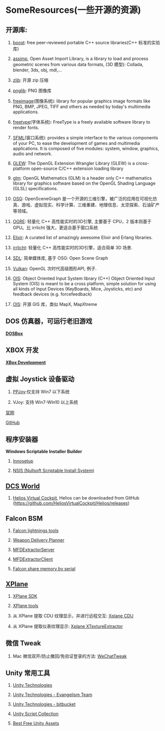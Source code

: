 # SomeResources(一些开源的资源) #

## 开源库: ##

1) [boost](https://www.boost.org): free peer-reviewed portable C++ source libraries(C++ 标准的实验库)

2) [assimp](http://assimp.sourceforge.net/lib_html/), Open Asset Import Library, is a library to load and process geometric scenes from various data formats, (3D 模型): Collada, blender, 3ds, obj, mdl,...

3) [zlib](http://www.zlib.net): 开源 zip 压缩

4) [pnglib](http://www.libpng.org/pub/png/): PNG 图像库

5) [freeimage](http://freeimage.sourceforge.net)(图像系统):	library for popular graphics image formats like PNG, BMP, JPEG, TIFF and others as needed by today's multimedia applications.

6) [freetype](https://www.freetype.org)(字体系统): FreeType is a freely available software library to render fonts.

7) [SFML](https://www.sfml-dev.org/)(窗口系统):	provides a simple interface to the various components of your PC, to ease the development of games and multimedia applications. It is composed of five modules: system, window, graphics, audio and network. 

9) [GLEW](http://glew.sourceforge.net): The OpenGL Extension Wrangler Library (GLEW) is a cross-platform open-source C/C++ extension loading library

10) [glm](https://glm.g-truc.net/): OpenGL Mathematics (GLM) is a header only C++ mathematics library for graphics software based on the OpenGL Shading Language (GLSL) specifications.

11) [OSG](http://www.openscenegraph.org): OpenSceneGraph 是一个开源的三维引擎，被广泛的应用在可视化仿真、游戏、虚拟现实、科学计算、三维重建、地理信息、太空探索、石油矿产等领域。

12) [OGRE](https://www.ogre3d.org): 轻量化 C++ 高性能实时的3D引擎, 主要基于 CPU，2 版本则基于 GPU。比 irrlicht 强大，更适合基于窗口系统

13) [Elixir](https://github.com/h4cc/awesome-elixir#awesome-elixir): A curated list of amazingly awesome Elixir and Erlang libraries.

14) [irrlicht](http://irrlicht.sourceforge.net): 轻量化 C++ 高性能实时的3D引擎，适合简单 3D 场景.
  
15) [SDL](http://www.libsdl.org): 简单媒体库, 基于 OSG: Open Scene Graph

16) [Vulkan](https://github.com/KhronosGroup/Vulkan-Samples): OpenGL 次时代高级图形API, 例子.

17) [OIS](https://github.com/wgois/OIS): Object Oriented Input System library (C++)
  Object Oriented Input System (OIS) is meant to be a cross platform, simple solution for using all kinds of Input Devices (KeyBoards, Mice, Joysticks, etc) and feedback devices (e.g. forcefeedback)
  
18) [OIS](https://github.com/MapWindow): 开源 GIS 库，类似 MapX, MapXtreme

## DOS 仿真器，可运行老旧游戏 ##
**[DOSBox](https://www.dosbox.com)**

## XBOX 开发 ##
**[XBox Development](https://github.com/command-tab/awesome-xbox-development)**

## 虚拟 Joystick 设备驱动 ##

1) [PPJoy](https://github.com/elitak/PPJoy):仅支持 Win7 以下系统

2) VJoy: 支持 Win7-WIn10 以上系统

[官网](http://vjoystick.sourceforge.net/site/)

[GitHub](https://github.com/shauleiz/vJoy)

## 程序安装器 ##
**Windows Scriptable Installer Builder**

1) [Innosetup](https://github.com/jrsoftware/issrc)

2) [NSIS (Nullsoft Scriptable Install System)](https://sourceforge.net/projects/nsis/files/NSIS%202/)

## [DCS World](https://www.digitalcombatsimulator.com/en/index.php) ##

1) [Helios Virtual Cockpit](https://www.digitalcombatsimulator.com/en/files/3302014/), Helios can be downloaded from GitHub (https://github.com/HeliosVirtualCockpit/Helios/releases)
  

## Falcon BSM ##

1) [Falcon lightnings tools](
  https://github.com/lightningviper/lightningstools)
  
2) [Weapon Delivery Planner](
  http://www.weapondeliveryplanner.nl/index.html)
  
3) [MFDExtractorServer](
  https://github.com/Karethoth/MFDExtractorServer)
  
4) [MFDExtractorClient](
  https://github.com/Karethoth/MFDExtractorClient)
  
5) [Falcon share memory by serial](
  https://github.com/Wolfman-F16/f4shmemcli)

## [XPlane](https://developer.x-plane.com) ##

1) [XPlane SDK](
  https://developer.x-plane.com/sdk/)

2) [XPlane tools](
  https://github.com/X-Plane)

3) 从 XPlane 提取 CDU 纹理显示，并进行远程交互: [Xplane CDU](
  https://github.com/waynepiekarski/XPlaneCDU)
  
4) 从 XPlane 提取仪表纹理显示: [Xplane XTextureExtractor](
  https://github.com/waynepiekarski/XTextureExtractor)

## 微信 Tweak ##

1) Mac 微信双开/防止撤回/免验证登录的方法: [WeChatTweak](
  https://github.com/Sunnyyoung/WeChatTweak-macOS)

## Unity 常用工具 ##

1) [Unity Technologies](https://github.com/Unity-Technologies)

2) [Unity Technologies - Evangelism Team](https://github.com/UnityTechnologies)

3) [Unity Technologies - bitbucket](https://bitbucket.org/Unity-Technologies/)

4) [Unity Script Collection](https://github.com/michidk/Unity-Script-Collection)

5) [Best Free Unity Assets](http://www.procedural-worlds.com/blog/best-free-unity-assets-categorised-mega-list/)

